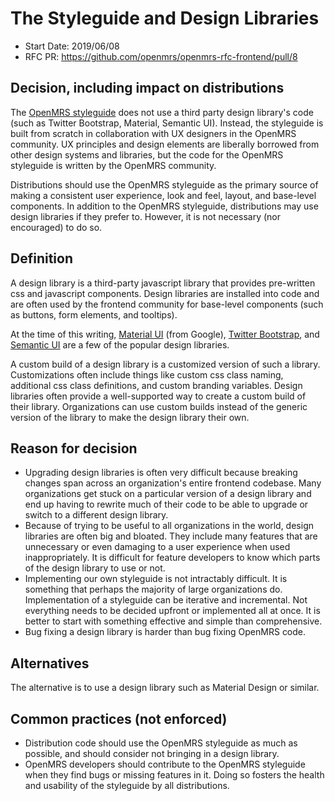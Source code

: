 # The Styleguide and Design Libraries
- Start Date: 2019/06/08
- RFC PR: https://github.com/openmrs/openmrs-rfc-frontend/pull/8

## Decision, including impact on distributions
The [OpenMRS styleguide](/text/0006-styleguide.md) does not use a third party design library's code (such as Twitter Bootstrap,
Material, Semantic UI). Instead, the styleguide is built from scratch in collaboration with UX designers in the OpenMRS community.
UX principles and design elements are liberally borrowed from other design systems and libraries, but the code for the
OpenMRS styleguide is written by the OpenMRS community.

Distributions should use the OpenMRS styleguide as the primary source of making a consistent user experience, look and feel,
layout, and base-level components. In addition to the OpenMRS styleguide, distributions may use design libraries if they prefer to.
However, it is not necessary (nor encouraged) to do so.

## Definition
A design library is a third-party javascript library that provides pre-written css and javascript components. Design libraries
are installed into code and are often used by the frontend community for base-level components (such as buttons, form elements,
and tooltips).

At the time of this writing, [Material UI](https://material-ui.com/) (from Google), [Twitter Bootstrap](https://getbootstrap.com/),
and [Semantic UI](https://semantic-ui.com/) are a few of the popular design libraries.

A custom build of a design library is a customized version of such a library. Customizations often include things like custom
css class naming, additional css class definitions, and custom branding variables. Design libraries often provide a
well-supported way to create a custom build of their library. Organizations can use custom builds instead of the generic version
of the library to make the design library their own.

## Reason for decision
- Upgrading design libraries is often very difficult because breaking changes span across an organization's entire
  frontend codebase. Many organizations get stuck on a particular version of a design library and end up having to
  rewrite much of their code to be able to upgrade or switch to a different design library.
- Because of trying to be useful to all organizations in the world, design libraries are often big and bloated. They
  include many features that are unnecessary or even damaging to a user experience when used inappropriately. It is
  difficult for feature developers to know which parts of the design library to use or not.
- Implementing our own styleguide is not intractably difficult. It is something that perhaps the majority of large
  organizations do. Implementation of a styleguide can be iterative and incremental. Not everything needs to be
  decided upfront or implemented all at once. It is better to start with something effective and simple than
  comprehensive.
- Bug fixing a design library is harder than bug fixing OpenMRS code.

## Alternatives
The alternative is to use a design library such as Material Design or similar.

## Common practices (not enforced)
- Distribution code should use the OpenMRS styleguide as much as possible, and should consider not bringing in a design library.
- OpenMRS developers should contribute to the OpenMRS styleguide when they find bugs or missing features in it. Doing so fosters
  the health and usability of the styleguide by all distributions.